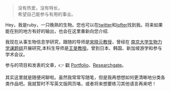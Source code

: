 > 没有热爱，没有特长，  
> 希望自己能参与有用的事业。

Hey，我是ruby，一只晚熟的生物。您也可以在[twitter](https://twitter.com/RubyUstc/)和[lofter](https://scilavisher.lofter.com/)找到我。将来如果能在别的地方有好的输出，也会在这里重新向您介绍.

我现在从事生物信息学研究，跟随的导师是[宋晓元教授](https://biox.ustc.edu.cn/2013/0104/c692a340186/page.htm)，曾经在 [南京大学生物力学课题组](https://www.x-mol.com/groups/nju_biomech)开展研究,本科生导师是[王旻教授](http://yjsy.cpu.edu.cn/_t283/03/c3/c6454a66499/page.htm)。曾到日本、韩国、新加坡游学和参与学术会议。

参与的项目和发表的文章，👉 戳 [Portfolio](/portfolio)、[Researchgate](https://www.researchgate.net/profile/Hong-Jiang-53/research)。

其实这里就是随便闲聊啦。虽然我常常写随笔，但是我再想想如何更清晰地分类各类作品吧。我就暂时不写英文版网页咯，或者将来想要练习其他语言再来吧！